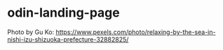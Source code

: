# odin-landing-page

Photo by Gu Ko: https://www.pexels.com/photo/relaxing-by-the-sea-in-nishi-izu-shizuoka-prefecture-32882825/
